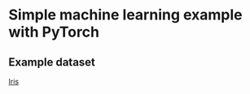 # Simple machine learning example with PyTorch

## Example dataset

[Iris](https://archive.ics.uci.edu/dataset/53/iris)